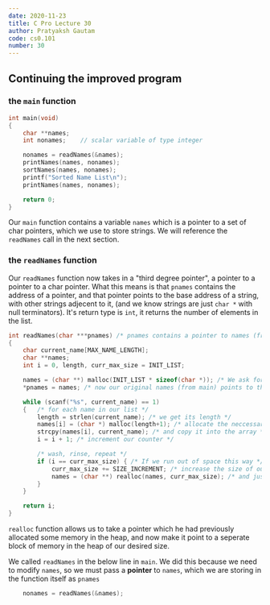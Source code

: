 ```yaml
---
date: 2020-11-23
title: C Pro Lecture 30
author: Pratyaksh Gautam
code: cs0.101
number: 30
---
```


## Continuing the improved program

### the `main` function

```c
int main(void)
{
    char **names;
    int nonames;    // scalar variable of type integer

    nonames = readNames(&names);
    printNames(names, nonames);
    sortNames(names, nonames);
    printf("Sorted Name List\n");
    printNames(names, nonames);

    return 0;
}
```

Our `main` function contains a variable `names` which is a pointer to a set of char pointers, which we use to store strings.
We will reference the `readNames` call in the next section.

### the `readNames` function

Our `readNames` function now takes in a "third degree pointer", a pointer to a pointer to a char pointer. What this means is that `pnames` contains the address of a pointer, and that pointer points to the base address of a string, with other strings adjecent to it, (and we know strings are just `char *` with null terminators).
It's return type is `int`, it returns the number of elements in the list.
```c
int readNames(char ***pnames) /* pnames contains a pointer to names (from main) */
{
    char current_name[MAX_NAME_LENGTH];
    char **names;
    int i = 0, length, curr_max_size = INIT_LIST;

    names = (char **) malloc(INIT_LIST * sizeof(char *)); /* We ask for space to hold the pointers */
    *pnames = names; /* now our original names (from main) points to that newly allocated memory*/

    while (scanf("%s", current_name) == 1)
    {   /* for each name in our list */
        length = strlen(current_name); /* we get its length */
        names[i] = (char *) malloc(length+1); /* allocate the neccessary space for it (including null terminator) */
        strcpy(names[i], current_name); /* and copy it into the array */
        i = i + 1; /* increment our counter */

        /* wash, rinse, repeat */
        if (i == curr_max_size) { /* If we run out of space this way */
            curr_max_size += SIZE_INCREMENT; /* increase the size of our list */
            names = (char **) realloc(names, curr_max_size); /* and just reallocate the memory, so we can keep going! */
        }
    }

    return i;
}
```

`realloc` function allows us to take a pointer which he had previously allocated some memory in the heap, and now make it point to a seperate block of memory in the heap of our desired size.

We called `readNames` in the below line in `main`. We did this because we need to modify `names`, so we must pass a **pointer** to `names`, which we are storing in the function itself as `pnames`

```c
    nonames = readNames(&names);
```
